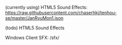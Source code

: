(currently using) HTML5 Sound Effects: https://raw.githubusercontent.com/chaserhkj/tenhou-se/master/JanRyuMon1.json

(todo) HTML5 Sound Effects

Windows Client SFX: /sfx/
